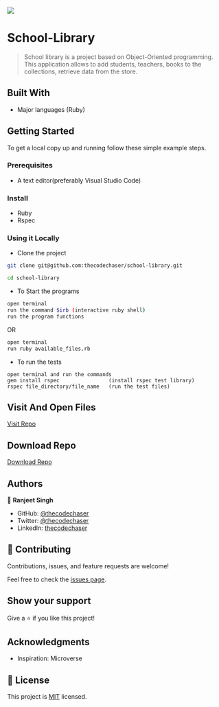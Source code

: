 ![](https://img.shields.io/badge/thecodechaser-blueviolet)

# School-Library

> School library is a project based on Object-Oriented programming. This application allows to add students, teachers, books to the collections, retrieve data from the store.


## Built With

- Major languages (Ruby)

## Getting Started

To get a local copy up and running follow these simple example steps.

### Prerequisites
- A text editor(preferably Visual Studio Code)

### Install
- Ruby
- Rspec

### Using it Locally

- Clone the project

```bash 
git clone git@github.com:thecodechaser/school-library.git

cd school-library
```

- To Start the programs
```bash
open terminal
run the command $irb (interactive ruby shell)
run the program functions
```

OR 

```bash
open terminal
run ruby available_files.rb
```

- To run the tests
```baash
open terminal and run the commands
gem install rspec                (install rspec test library)
rspec file_directory/file_name   (run the test files)
```

## Visit And Open Files

[Visit Repo](https://github.com/thecodechaser/school-library)

## Download Repo

[Download Repo](https://github.com/thecodechaser/school-library/archive/refs/heads/main.zip)


## Authors

👤 **Ranjeet Singh**

- GitHub: [@thecodechaser](https://github.com/thecodechaser)
- Twitter: [@thecodechaser](https://twitter.com/thecodechaser)
- LinkedIn: [thecodechaser](https://linkedin.com/in/thecodechaser)

## 🤝 Contributing

Contributions, issues, and feature requests are welcome!

Feel free to check the [issues page](https://github.com/thecodechaser/school-library/issues).

## Show your support

Give a ⭐️ if you like this project!

## Acknowledgments

- Inspiration: Microverse

## 📝 License

This project is [MIT](./MIT.md) licensed.